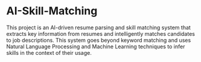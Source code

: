 # AI-Skill-Matching
This project is an AI-driven resume parsing and skill matching system that extracts key information from resumes and intelligently matches candidates to job descriptions. This system goes beyond keyword matching and uses Natural Language Processing and Machine Learning techniques to infer skills in the context of their usage.
